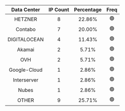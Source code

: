 | Data Center | IP Count | Percentage | Freq |
|:------------:|:--------:|:-----------:|:-----:|
| HETZNER | 8 | 22.86% | 🟢 |
| Contabo | 7 | 20.00% | 🟢 |
| DIGITALOCEAN | 4 | 11.43% | 🟢 |
| Akamai | 2 | 5.71% | 🟢 |
| OVH | 2 | 5.71% | 🟢 |
| Google-Cloud | 1 | 2.86% | 🟢 |
| Interserver | 1 | 2.86% | 🟢 |
| Nubes | 1 | 2.86% | 🟢 |
| OTHER | 9 | 25.71% | 🟢 |